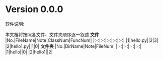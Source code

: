# Version 0.0.0
软件说明: 



本文档将按照各文件、文件夹顺序逐一叙述
__文件__
|No.|FileName|Note|ClassNum|FuncNum|
|:-:|:-:|:-:|:-:|:-:|
|1|hello.py||2|3|
|2|hello1.py||1|0|
__文件夹__
|No.|DirName|Note|FileNum|
|:-:|:-:|:-:|:-:|
|1|hello||0|
|2|hello1||2|

